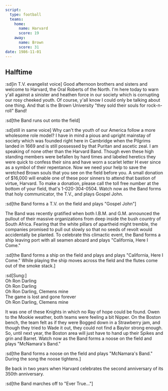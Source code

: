 ```yaml
---
script:
  type: football
  teams:
    home:
      name: Harvard
      score: 19
    away:
      name: Brown
      score: 31
date: 1986-11-01
---
```


## Halftime

:sd[in T.V. evangelist voice] Good afternoon brothers and sisters and welcome to Harvard, the Oral Roberts of the North. I'm here today to warn y'all against a sinister and heathen force in our society which is corrupting our rosy cheeked youth. Of course, y'all know I could only be talking about one thing. And that is the Brown University "they sold their souls for rock-n-roll" Band!

:sd[the Band runs out onto the field]

:sd[still in same voice] Why can't the youth of our America follow a more wholesome role model? I have in mind a pious and upright mainstay of society which was founded right here in Cambridge when the Pilgrims landed in 1669 and is still possessed by that Puritan and ascetic zeal. I am speaking of none other than the Harvard Band. Though even these high standing members were befallen by hard times and labeled heretics they were quick to confess their sins and have worn a scarlet letter H ever since as a symbol of their repentance. Now we need your help to save the wretched Brown souls that you see on the field before you. A small donation of $16,000 will enable one of these poor sinners to attend that bastion of virtue, Harvard. To make a donation, please call the toll free number at the bottom of your field, that's 1-020-304-0504. Watch now as the Band forms that holy communicator, the T.V., and plays Gospel John.

:sd[the Band forms a T.V. on the field and plays "Gospel John"]

The Band was recently gratified when both I.B.M. and G.M. announced the pullout of their massive organizations from deep inside the bush country of South Africa. Fearing that the white pillars of apartheid might tremble, the companies promised to pull out slowly so that no seeds of revolt would accidentally be planted. To celebrate this climactic event, the Band forms a ship leaving port with all seamen aboard and plays "California, Here I Come."

:sd[the Band forms a ship on the field and plays and plays "California, Here I Come." While playing the ship moves across the field and the flutes come out of the smoke stack.]

:sd[Sung:]\
 Oh Ron Darling\
 Oh Ron Darling\
 Oh Ron Darling, Clemens mine\
 The game is lost and gone forever\
 Oh Ron Darling, Clemens mine

It was one of these Knights in which no Ray of hope could be found. Owen to the Mookie weather, both teams were feeling a bit Nipper. On the Boston bench, the team felt as if they were Bogged down in a Strawberry jam, and though they tried to Wade it out, they could not find a Baylor strong enough. So, until next year, the Boston area will just have to hand up their Spikes and grin and Barret. Watch now as the Band forms a noose on the field and plays "McNamara's Band."

:sd[the Band forms a noose on the field and plays "McNamara's Band." During the song the noose tightens.]

Be back in two years when Harvard celebrates the second anniversary of its 350th anniversary.

:sd[the Band marches off to "Ever True..."]
